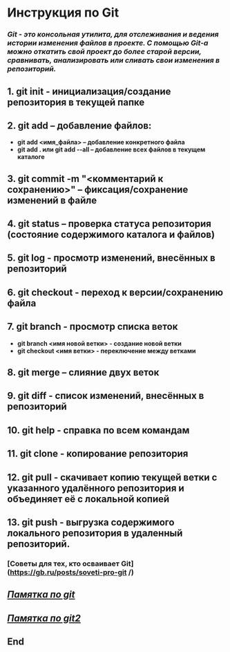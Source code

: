 # **Инструкция по Git** 

### *Git - это консольная утилита, для отслеживания и ведения истории изменения файлов в проекте. С помощью Git-a можно откатить свой проект до более старой версии, сравнивать, анализировать или сливать свои изменения в репозиторий.*

## 1.	git init - инициализация/создание репозитория в текущей папке  

## 2. git add – добавление файлов: 
- **git add <имя_файла> – добавление конкретного файла**
- **git add .  или git add --all  – добавление всех файлов в текущем каталоге**

## 3. git commit -m "<комментарий к сохранению>" – фиксация/сохранение  изменений в файле

## 4. git status – проверка статуса репозитория (состояние содержимого каталога и файлов)

## 5. git log - просмотр изменений, внесённых в репозиторий

## 6. git checkout  - переход к версии/сохранению файла 

## 7. git branch - просмотр списка веток
- **git branch  <имя новой ветки> - создание новой ветки**
- **git checkout  <имя ветки>  - переключение между ветками**

## 8. git merge – слияние двух веток

## 9. git diff - список изменений, внесённых в репозиторий
## 10. git help - справка по всем командам

## 11. git clone - копирование репозитория

## 12. git pull - скачивает копию текущей ветки с указанного удалённого репозитория и объединяет её с локальной копией

## 13. git push - выгрузка содержимого локального репозитория в удаленный репозиторий. 


### [Советы для тех, кто осваивает Git](https://gb.ru/posts/soveti-pro-git /) 

## _*[Памятка по git](https://habr.com/ru/post/541258/)*_ 
## _*[Памятка по git2](https://habr.com/ru/post/542616/)*_ 

## End
 
